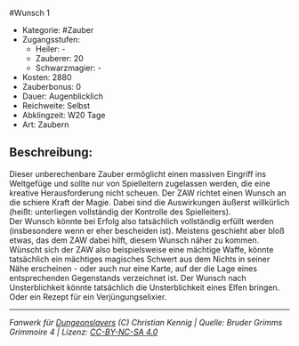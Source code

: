 #Wunsch 1  
- Kategorie: #Zauber  
- Zugangsstufen:  
  - Heiler: -  
  - Zauberer: 20  
  - Schwarzmagier: -  
- Kosten: 2880  
- Zauberbonus: 0  
- Dauer: Augenblicklich  
- Reichweite: Selbst  
- Abklingzeit: W20 Tage  
- Art: Zaubern     

## Beschreibung:
Dieser unberechenbare Zauber ermöglicht einen massiven Eingriff ins Weltgefüge und sollte nur von Spielleitern zugelassen werden, die eine kreative Herausforderung nicht scheuen. Der ZAW richtet einen Wunsch an die schiere Kraft der Magie. Dabei sind die Auswirkungen äußerst willkürlich (heißt: unterliegen vollständig der Kontrolle des Spielleiters).<br>Der Wunsch könnte bei Erfolg also tatsächlich vollständig erfüllt werden (insbesondere wenn er eher bescheiden ist). Meistens geschieht aber bloß etwas, das dem ZAW dabei hilft, diesem Wunsch näher zu kommen. Wünscht sich der ZAW also beispielsweise eine mächtige Waffe, könnte tatsächlich ein mächtiges magisches Schwert aus dem Nichts in seiner Nähe erscheinen - oder auch nur eine Karte, auf der die Lage eines entsprechenden Gegenstands verzeichnet ist. Der Wunsch nach Unsterblichkeit könnte tatsächlich die Unsterblichkeit eines Elfen bringen. Oder ein Rezept für ein Verjüngungselixier.


___
*Fanwerk für [Dungeonslayers](https://www.dungeonslayers.net/) (C) Christian Kennig | Quelle: Bruder Grimms Grimmoire 4 | Lizenz: [CC-BY-NC-SA 4.0](https://creativecommons.org/licenses/by-nc-sa/4.0/deed.de)*